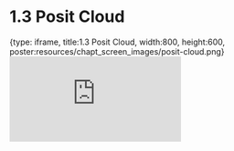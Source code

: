 # 1.3 Posit Cloud
 
{type: iframe, title:1.3 Posit Cloud, width:800, height:600, poster:resources/chapt_screen_images/posit-cloud.png}
![](https://mccoy-lab.github.io/hgv_modules/no_toc/posit-cloud.html)
 

 
